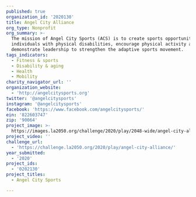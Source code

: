 ```yaml
---
published: true
organization_id: '2020130'
title: Angel City Alliance
org_type: Nonprofit
org_summary: >-
  The mission of Angel City Sports (ACS) is to create sports opportunities for
  individuals with physical disabilities, encourage physical activity and
  demonstrate leadership to strengthen the adaptive sports movement. 
tags_indicators:
  - Fitness & sports
  - Disability & aging
  - Health
  - Mobility
charity_navigator_url: ''
organization_website:
  - 'http://angelcitysports.org'
twitter: '@angelcitysports'
instagram: '@angelcitysports'
facebook: 'https://www.facebook.com/angelcitysports/'
ein: '822603747'
zip: '90064'
project_image: >-
  https://images.la2050.org/challenge/2020/play/2048-wide/angel-city-alliance.jpg
project_video: ''
challenge_url:
  - 'https://challenge.la2050.org/2020/play/angel-city-alliance/'
year_submitted:
  - '2020'
project_ids:
  - '0202130'
project_titles:
  - Angel City Sports

---
```

